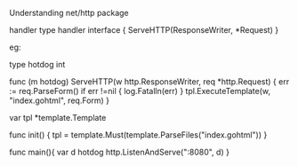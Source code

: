 Understanding net/http package

handler
type handler interface {
    ServeHTTP(ResponseWriter, *Request)
}

eg:

type hotdog int

func (m hotdog) ServeHTTP(w http.ResponseWriter, req *http.Request) {
    err := req.ParseForm()
    if err !=nil {
        log.Fatalln(err)
    }
    tpl.ExecuteTemplate(w, "index.gohtml", req.Form)
}

var tpl *template.Template

func init() {
    tpl = template.Must(template.ParseFiles("index.gohtml"))
}

func main(){
    var d hotdog
    http.ListenAndServe(":8080", d)
}